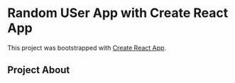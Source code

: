 # Random USer App with Create React App

This project was bootstrapped with [Create React App](https://github.com/facebook/create-react-app).

## Project About

